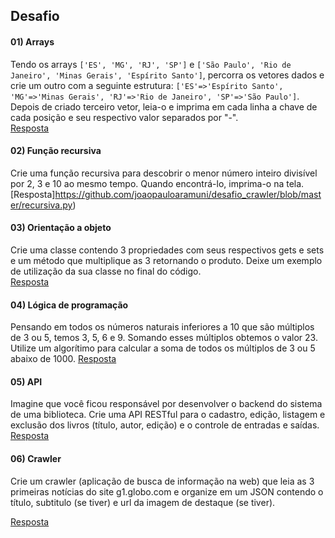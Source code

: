 ## Desafio  
#### 01) Arrays  
Tendo os arrays `['ES', 'MG', 'RJ', 'SP']` e `['São Paulo', 'Rio de Janeiro', 'Minas Gerais', 'Espírito Santo']`, percorra os vetores dados e crie um outro com a seguinte estrutura: `['ES'=>'Espírito Santo', 'MG'=>'Minas Gerais', 'RJ'=>'Rio de Janeiro', 'SP'=>'São Paulo']`. Depois de criado terceiro vetor, leia-o e imprima em cada linha a chave de cada posição e seu respectivo valor separados por "-".  
[Resposta](https://github.com/joaopauloaramuni/desafio_crawler/blob/master/arrays.py)
#### 02) Função recursiva  
Crie uma função recursiva para descobrir o menor número inteiro divisível por 2, 3 e 10 ao mesmo tempo. Quando encontrá-lo, imprima-o na tela.  
[Resposta]https://github.com/joaopauloaramuni/desafio_crawler/blob/master/recursiva.py)
#### 03) Orientação a objeto  
Crie uma classe contendo 3 propriedades com seus respectivos gets e sets e um método que multiplique as 3 retornando o produto. Deixe um exemplo de utilização da sua classe no final do código.  
[Resposta](https://github.com/joaopauloaramuni/desafio_crawler/blob/master/oo.py)
#### 04) Lógica de programação  
Pensando em todos os números naturais inferiores a 10 que são múltiplos de 3 ou 5, temos 3, 5, 6 e 9. Somando esses múltiplos obtemos o valor 23. Utilize um algorítimo para calcular a soma de todos os múltiplos de 3 ou 5 abaixo de 1000.
[Resposta](https://github.com/joaopauloaramuni/desafio_crawler/blob/master/logica.py)
#### 05) API  
Imagine que você ficou responsável por desenvolver o backend do sistema de uma biblioteca. Crie uma API RESTful para o cadastro, edição, listagem e exclusão dos livros (título, autor, edição) e o controle de entradas e saídas.  
[Resposta](https://github.com/joaopauloaramuni/desafio_crawler/blob/master/api)
#### 06) Crawler  
Crie um crawler (aplicação de busca de informação na web) que leia as 3 primeiras notícias do site g1.globo.com e organize em um JSON contendo o título, subtitulo (se tiver) e url da imagem de destaque (se tiver).

[Resposta](https://github.com/joaopauloaramuni/desafio_crawler/tree/master/crawler)